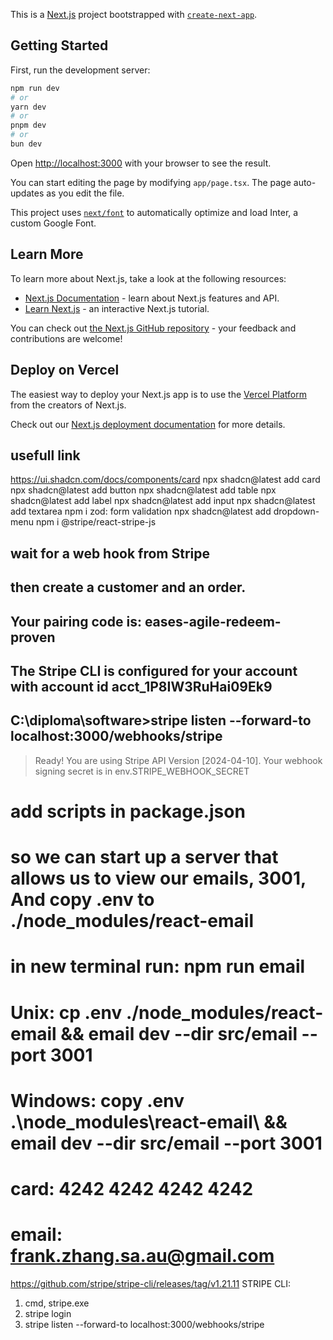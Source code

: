 This is a [Next.js](https://nextjs.org/) project bootstrapped with [`create-next-app`](https://github.com/vercel/next.js/tree/canary/packages/create-next-app).

## Getting Started

First, run the development server:

```bash
npm run dev
# or
yarn dev
# or
pnpm dev
# or
bun dev
```

Open [http://localhost:3000](http://localhost:3000) with your browser to see the result.

You can start editing the page by modifying `app/page.tsx`. The page auto-updates as you edit the file.

This project uses [`next/font`](https://nextjs.org/docs/basic-features/font-optimization) to automatically optimize and load Inter, a custom Google Font.

## Learn More

To learn more about Next.js, take a look at the following resources:

- [Next.js Documentation](https://nextjs.org/docs) - learn about Next.js features and API.
- [Learn Next.js](https://nextjs.org/learn) - an interactive Next.js tutorial.

You can check out [the Next.js GitHub repository](https://github.com/vercel/next.js/) - your feedback and contributions are welcome!

## Deploy on Vercel

The easiest way to deploy your Next.js app is to use the [Vercel Platform](https://vercel.com/new?utm_medium=default-template&filter=next.js&utm_source=create-next-app&utm_campaign=create-next-app-readme) from the creators of Next.js.

Check out our [Next.js deployment documentation](https://nextjs.org/docs/deployment) for more details.


## usefull link
https://ui.shadcn.com/docs/components/card
npx shadcn@latest add card
npx shadcn@latest add button
npx shadcn@latest add table 
npx shadcn@latest add label 
npx shadcn@latest add input
npx shadcn@latest add textarea
npm i zod: form validation
npx shadcn@latest add dropdown-menu
npm i @stripe/react-stripe-js

## wait for a web hook from Stripe
## then create a customer and an order.
## Your pairing code is: eases-agile-redeem-proven
## The Stripe CLI is configured for your account with account id acct_1P8IW3RuHai09Ek9
## C:\diploma\software>stripe listen --forward-to  localhost:3000/webhooks/stripe
> Ready! You are using Stripe API Version [2024-04-10]. Your webhook signing secret is in env.STRIPE_WEBHOOK_SECRET

# add scripts in package.json
# so we can start up a server that allows us to view our emails, 3001, And copy .env to ./node_modules/react-email
# in new terminal run: npm run email
# Unix: cp .env ./node_modules/react-email && email dev --dir src/email --port 3001
# Windows: copy .env .\\node_modules\\react-email\\ && email dev --dir src/email --port 3001

# card: 4242 4242 4242 4242
# email: frank.zhang.sa.au@gmail.com

https://github.com/stripe/stripe-cli/releases/tag/v1.21.11
STRIPE CLI:
1. cmd, stripe.exe
2. stripe login
3.  stripe listen --forward-to localhost:3000/webhooks/stripe